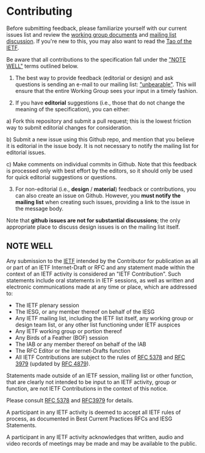 # Contributing

Before submitting feedback, please familiarize yourself with our current issues list and review the [working group documents](https://datatracker.ietf.org/wg/tokbind/documents/) and [mailing list discussion](https://www.ietf.org/mail-archive/web/unbearable/current/maillist.html). If you're new to this, you may also want to read the [Tao of the IETF](https://www.ietf.org/tao.html).

Be aware that all contributions to the specification fall under the ["NOTE WELL"](#note-well) terms outlined below.

1. The best way to provide feedback (editorial or design) and ask questions is
sending an e-mail to our mailing list: ["unbearable"](https://www.ietf.org/mailman/listinfo/unbearable/). 
This will ensure that the entire Working Group sees your input in a timely fashion.

2. If you have **editorial** suggestions (i.e., those that do not change the
meaning of the specification), you can either:

  a) Fork this repository and submit a pull request; this is the lowest
  friction way to submit editorial changes for consideration.

  b) Submit a new issue using this Github repo, and mention that you believe it is editorial
  in the issue body. It is not necessary to notify the mailing list for
  editorial issues.

  c) Make comments on individual commits in Github. Note that this feedback is
  processed only with best effort by the editors, so it should only be used for
  quick editorial suggestions or questions.

3. For non-editorial (i.e., **design** / **material**) feedback or contributions, 
you can also create an issue on Github. However, you **must notify the mailing list** 
when creating such issues, providing a link to the issue in the message body.

  Note that **github issues are not for substantial discussions**; the only
  appropriate place to discuss design issues is on the mailing list itself.


## NOTE WELL 

Any submission to the [IETF](https://www.ietf.org/) intended by the Contributor
for publication as all or part of an IETF Internet-Draft or RFC and any
statement made within the context of an IETF activity is considered an "IETF
Contribution". Such statements include oral statements in IETF sessions, as
well as written and electronic communications made at any time or place, which
are addressed to:

 * The IETF plenary session
 * The IESG, or any member thereof on behalf of the IESG
 * Any IETF mailing list, including the IETF list itself, any working group
   or design team list, or any other list functioning under IETF auspices
 * Any IETF working group or portion thereof
 * Any Birds of a Feather (BOF) session
 * The IAB or any member thereof on behalf of the IAB
 * The RFC Editor or the Internet-Drafts function
 * All IETF Contributions are subject to the rules of
   [RFC 5378](https://tools.ietf.org/html/rfc5378) and
   [RFC 3979](https://tools.ietf.org/html/rfc3979)
   (updated by [RFC 4879](https://tools.ietf.org/html/rfc4879)).

Statements made outside of an IETF session, mailing list or other function,
that are clearly not intended to be input to an IETF activity, group or
function, are not IETF Contributions in the context of this notice.

Please consult [RFC 5378](https://tools.ietf.org/html/rfc5378) and [RFC3979](https://tools.ietf.org/html/rfc3979) for details.

A participant in any IETF activity is deemed to accept all IETF rules of
process, as documented in Best Current Practices RFCs and IESG Statements.

A participant in any IETF activity acknowledges that written, audio and video
records of meetings may be made and may be available to the public.
